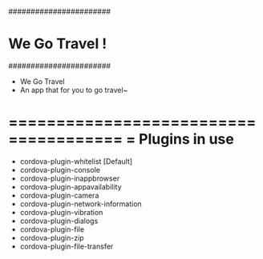#######################
# We Go Travel ! 
#######################

- We Go Travel
- An app that for you to go travel~

======================================
= Plugins in use
======================================
- cordova-plugin-whitelist [Default]
- cordova-plugin-console
- cordova-plugin-inappbrowser
- cordova-plugin-appavailability
- cordova-plugin-camera
- cordova-plugin-network-information
- cordova-plugin-vibration
- cordova-plugin-dialogs
- cordova-plugin-file
- cordova-plugin-zip
- cordova-plugin-file-transfer
